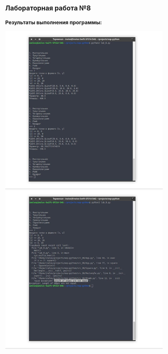 ## Лабораторная работа №8


### Результаты выполнения программы:

![](/images/8_1.jpg)
![](/images/8_2.jpg)


